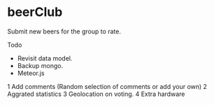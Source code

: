 # beerClub
Submit new beers for the group to rate.

Todo

* Revisit data model.
* Backup mongo.
* Meteor.js

1 Add comments (Random selection of comments or add your own)
2 Aggrated statistics
3 Geolocation on voting.
4 Extra hardware
